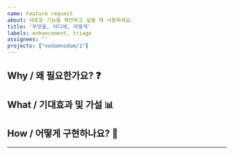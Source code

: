 ```yaml
---
name: Feature request
about: 새로운 기능을 제안하고 싶을 때 사용하세요.
title: '무엇을, 어디에, 어떻게'
labels: enhancement, triage
assignees: ''
projects: ["nodamnodam/1"]
---
```


<!--
제목 예시:
프로필 페이지에 다크 모드 지원 추가
대시보드 위젯 사용자 커스터마이즈 기능 도입
게시글에 이미지 멀티 업로드 기능 요청
알림 설정에 개별 카테고리 on/off 옵션 추가
관리자 페이지에서 회원 검색 필터 기능 제안
모바일 앱 내 구글 로그인 연동 지원
댓글 작성 시 이모지 반응 기능 추가
-->

## Why / 왜 필요한가요? ❓

<!-- 
이 작업이 왜 필요한가요?  
가능하다면 '누가'(수요 대상/사용자), 그리고 어떤 문제를 해결하는지도 적어 주세요.

예시:  
- 외부 사용자가 회원가입 시 인증 메일을 받지 못함(문제점, 수요 대상: 신규 회원)
- 관리자 페이지의 통계 조회가 느림(문제점, 수요 대상: 관리자)
- 백엔드 개발팀에서 API 응답속도 개선이 필요함(문제점, 수요 대상: 개발팀)
-->

## What / 기대효과 및 가설 📊

<!-- 
이 기능을 도입함으로써 기대하는 효과나 검증하고자 하는 가설을 구체적으로 적어 주세요.
가능하다면 구체적인 지표(예: %, 시간, 사용자 수 등)나 수치를 포함해 주시면 더 좋습니다.
정량적 지표가 어려운 경우 정성적 기대효과도 괜찮습니다.

예시:  
- 신규 회원의 인증 성공률이 95% 이상으로 증가할 것으로 기대  
- 관리자 통계 조회 시간이 10초 → 2초로 단축될 것으로 예상  
- 사용자 만족도가 개선될 것(설문 결과 기준)
-->

## How / 어떻게 구현하나요? 🔧

<!-- 
구체적인 작업 단위로 나누어 체크리스트로 작성해 주세요. 
가능하다면 완료 기준(acceptance criteria), 테스트/검증 방법도 포함해 주세요.

예시:
- [ ] 인증 이메일 재발송 기능 추가
- [ ] 통계 API 쿼리 최적화
- [ ] 단위 테스트 및 실제 환경 검증
-->

---

<!-- 
고려할 사항, 잠재적 위험이나 한계, 기술적 의견, 관련된 이슈, 문서, 참고할 만한 링크, 
관련된 사람(@username)이 있다면 추가해 주세요. 
-->